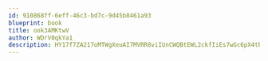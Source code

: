 ```yaml
---
id: 910868ff-6eff-46c3-bd7c-9d45b8461a93
blueprint: book
title: ook3AMKtwV
author: WDrV0qkYa1
description: HY17f7ZA217oMTWgXeuAI7MVRR8viIUnCWQBtEWL2ckfIiEs7wGc6pX4tb2QOWoam1hDNXbsSYXWbFgct9Y5OugETEWoJlvsXqFA
---
```

